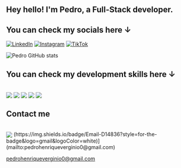 ## Hey hello! I'm Pedro, a Full-Stack developer.

## You can check my socials here ↓
[![LinkedIn](https://img.shields.io/badge/LinkedIn-0077B5?style=for-the-badge&logo=linkedin&logoColor=white)](https://www.linkedin.com/in/pedro-henrique-verginio/)
[![Instagram](https://img.shields.io/badge/Instagram-E4405F?style=for-the-badge&logo=instagram&logoColor=white)](https://www.instagram.com/pedrohverginio)
[![TikTok](https://img.shields.io/badge/Twitter-1DA1F2?style=for-the-badge&logo=twitter&logoColor=white)](https://twitter.com/lexysspjl/)

![Pedro GitHub stats](https://github-readme-stats.vercel.app/api?username=ogpdx&show_icons=true&theme=radical)

## You can check my development skills here ↓

<div style="display: inline_block"><br/>
<img align="center" src="https://img.shields.io/badge/Python-3776AB?style=for-the-badge&logo=python&logoColor=white">
<img align="center" src="https://img.shields.io/badge/CSS3-1572B6?style=for-the-badge&logo=css3&logoColor=white">
<img align="center" src="https://img.shields.io/badge/JavaScript-F7DF1E?style=for-the-badge&logo=javascript&logoColor=black">
<img align="center" src="https://img.shields.io/badge/Django-092E20?style=for-the-badge&logo=django&logoColor=white">
<img align="center" src="https://img.shields.io/badge/PostgreSQL-336791?style=for-the-badge&logo=postgresql&logoColor=white">
</div>

## Contact me 

<div style="display: inline_block"><br/>
<img align="center" src="https://img.shields.io/badge/WhatsApp-25D366?style=for-the-badge&logo=whatsapp&logoColor=white"(https://wa.me/5534992059855)>
(https://img.shields.io/badge/Email-D14836?style=for-the-badge&logo=gmail&logoColor=white)](mailto:pedrohenriqueverginio0@gmail.com)

pedrohenriqueverginio0@gmail.com

